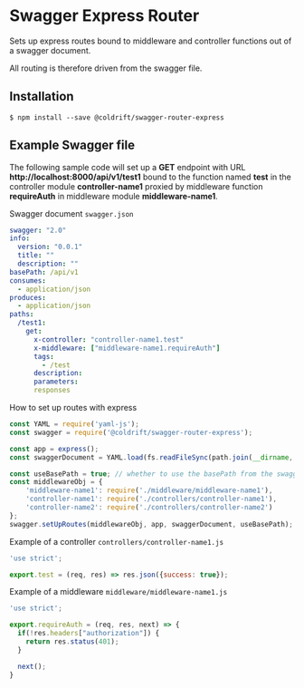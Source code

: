 # Swagger Express Router

Sets up express routes bound to middleware and controller functions out of a swagger document.

All routing is therefore driven from the swagger file.

## Installation

```
$ npm install --save @coldrift/swagger-router-express
```

## Example Swagger file

The following sample code will set up a **GET** endpoint with URL **http://localhost:8000/api/v1/test1** bound to the function named **test** in the controller module **controller-name1** proxied by middleware function **requireAuth** in middleware module **middleware-name1**.

Swagger document `swagger.json`

```yaml
swagger: "2.0"
info:
  version: "0.0.1"
  title: ""
  description: ""
basePath: /api/v1
consumes:
  - application/json
produces:
  - application/json
paths:
  /test1:
    get:
      x-controller: "controller-name1.test"
      x-middleware: ["middleware-name1.requireAuth"]
      tags:
        - /test
      description:
      parameters:
      responses
```

How to set up routes with express

```javascript
const YAML = require('yaml-js');
const swagger = require('@coldrift/swagger-router-express');

const app = express();
const swaggerDocument = YAML.load(fs.readFileSync(path.join(__dirname, '../swagger.yaml')))

const useBasePath = true; // whether to use the basePath from the swagger document when setting up the routes (defaults to false)
const middlewareObj = {
    'middleware-name1': require('./middleware/middleware-name1'),
    'controller-name1': require('./controllers/controller-name1'),
    'controller-name2': require('./controllers/controller-name2')
};
swagger.setUpRoutes(middlewareObj, app, swaggerDocument, useBasePath);
```

Example of a controller `controllers/controller-name1.js`

```javascript
'use strict';

export.test = (req, res) => res.json({success: true});
```

Example of a middleware  `middleware/middleware-name1.js`

```javascript
'use strict';

export.requireAuth = (req, res, next) => {
  if(!res.headers["authorization"]) {
    return res.status(401);
  }

  next();
}

```
